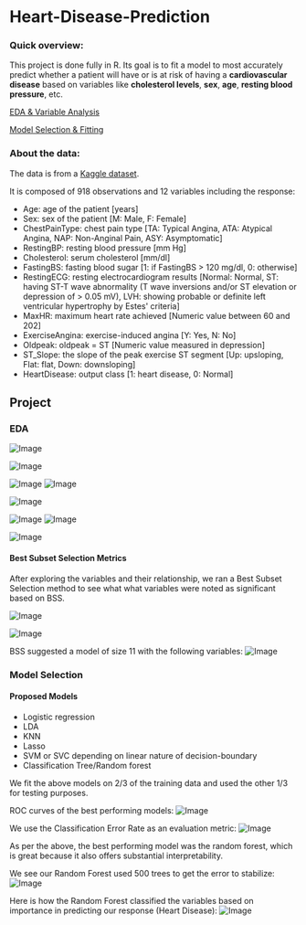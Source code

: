 # Heart-Disease-Prediction

### Quick overview:
This project is done fully in R. Its goal is to fit a model to most accurately predict whether a patient will have or is at risk of having a **cardiovascular disease** based on variables like **cholesterol levels**, **sex**, **age**, **resting blood pressure**, etc.

[EDA & Variable Analysis](https://github.com/ckelaid/Heart-Disease-Prediction/blob/main/Heart-Disease---Analysis-2.pdf)

[Model Selection & Fitting](https://github.com/ckelaid/Heart-Disease-Prediction/blob/main/Hear-Disease---Model-Fitting-2.pdf)

### About the data:
The data is from a [Kaggle dataset](https://www.kaggle.com/fedesoriano/heart-failure-prediction?select=heart.csv).

It is composed of 918 observations and 12 variables including the response:
- Age: age of the patient [years]
- Sex: sex of the patient [M: Male, F: Female]
- ChestPainType: chest pain type [TA: Typical Angina, ATA: Atypical Angina, NAP: Non-Anginal Pain, ASY: Asymptomatic]
- RestingBP: resting blood pressure [mm Hg]
- Cholesterol: serum cholesterol [mm/dl]
- FastingBS: fasting blood sugar [1: if FastingBS > 120 mg/dl, 0: otherwise]
- RestingECG: resting electrocardiogram results [Normal: Normal, ST: having ST-T wave abnormality (T wave inversions and/or ST elevation or depression of > 0.05 mV), LVH: showing probable or definite left ventricular hypertrophy by Estes' criteria]
- MaxHR: maximum heart rate achieved [Numeric value between 60 and 202]
- ExerciseAngina: exercise-induced angina [Y: Yes, N: No]
- Oldpeak: oldpeak = ST [Numeric value measured in depression]
- ST_Slope: the slope of the peak exercise ST segment [Up: upsloping, Flat: flat, Down: downsloping]
- HeartDisease: output class [1: heart disease, 0: Normal]

## Project

### EDA

![Image](sex_dist2.png)

![Image](output_sex_based.png)

![Image](resting_vs_chestPainType.png) ![Image](resting_vs_chestPainType2.png)

![Image](resting_vs_age.png) 

![Image](output_age_based.png) ![Image](age_vs_chestPainType_Sex.png) 

![Image](chestPainType_output_based.png)


#### Best Subset Selection Metrics

After exploring the variables and their relationship, we ran a Best Subset Selection method to see what what variables were noted as significant based on BSS.

![Image](BSS_cp_bic_ajr2.png)

![Image](BSS_modeSize_CVerror.png)

BSS suggested a model of size 11 with the following variables:
![Image](BSS_11_var_model.png)



### Model Selection

#### Proposed Models
- Logistic regression
- LDA
- KNN
- Lasso
- SVM or SVC depending on linear nature of decision-boundary
- Classification Tree/Random forest

We fit the above models on 2/3 of the training data and used the other 1/3 for testing purposes.

ROC curves of the best performing models:
![Image](ROC.png)

We use the Classification Error Rate as an evaluation metric:
![Image](test_MSE.png)

As per the above, the best performing model was the random forest, which is great because it also offers substantial interpretability. 

We see our Random Forest used 500 trees to get the error to stabilize:
![Image](rndm_forest_numTrees.png)

Here is how the Random Forest classified the variables based on importance in predicting our response (Heart Disease):
![Image](rndm_forest_impVars.png)
